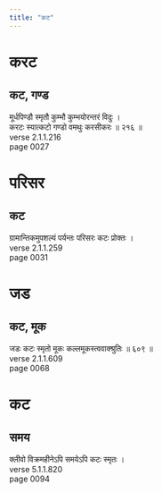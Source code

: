 ```yaml
---
title: "कट"
---
```


# करट
## कट, गण्ड
मूर्धपिण्डौ स्मृतौ कुम्भौ कुम्भयोरन्तरं विदुः ।<br />करटः स्यात्कटो गण्डो वमथुः करसीकरः ॥ २१६ ॥<br />verse 2.1.1.216<br />page 0027

# परिसर
## कट
ग्रामान्तिकमुपशल्यं पर्यन्तः परिसरः कटः प्रोक्तः ।<br />verse 2.1.1.259<br />page 0031

# जड
## कट, मूक
जडः कटः स्मृतो मूकः कल्लमूकस्त्ववाक्श्रुतिः ॥ ६०९ ॥<br />verse 2.1.1.609<br />page 0068

# कट
## समय
क्लीवो विक्रमहीनेऽपि समयेऽपि कटः स्मृतः ।<br />verse 5.1.1.820<br />page 0094

